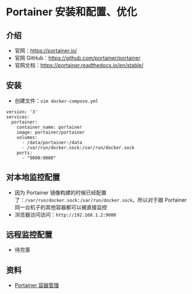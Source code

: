 # Portainer 安装和配置、优化

## 介绍

- 官网：<https://portainer.io/>
- 官网 GitHub：<https://github.com/portainer/portainer>
- 官网文档：<https://portainer.readthedocs.io/en/stable/>

## 安装

- 创建文件：`vim docker-compose.yml`

```
version: '3'
services:
  portainer:
    container_name: portainer
    image: portainer/portainer
    volumes:
      - /data/portainer:/data
      - /var/run/docker.sock:/var/run/docker.sock
    ports:
      - "9000:9000"
```



## 对本地监控配置

- 因为 Portainer 镜像构建的时候已经配置了：`/var/run/docker.sock:/var/run/docker.sock`，所以对于跟 Portainer 同一台机子的其他容器都可以被直接监控
- 浏览器访问访问：`http://192.168.1.2:9000`

## 远程监控配置

- 待完善

## 资料

- [Portainer 容器管理](https://blog.mallux.me/2017/04/13/portainer/)


